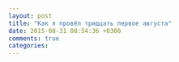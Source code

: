 ```yaml
---
layout: post
title: "Как я провёл тридцать первое августа"
date: 2015-08-31 08:54:36 +0300
comments: true
categories: 
---
```

